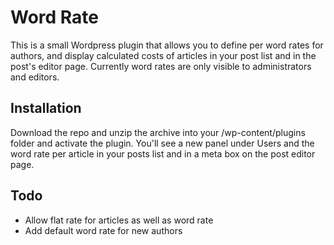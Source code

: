 Word Rate
=========

This is a small Wordpress plugin that allows you to define per word rates for authors, and display calculated costs of articles in your post list and in the post's editor page. Currently word rates are only visible to administrators and editors.

Installation
------------

Download the repo and unzip the archive into your /wp-content/plugins folder and activate the plugin. You'll see a new panel under Users and the word rate per article in your posts list and in a meta box on the post editor page.

Todo
----

* Allow flat rate for articles as well as word rate
* Add default word rate for new authors